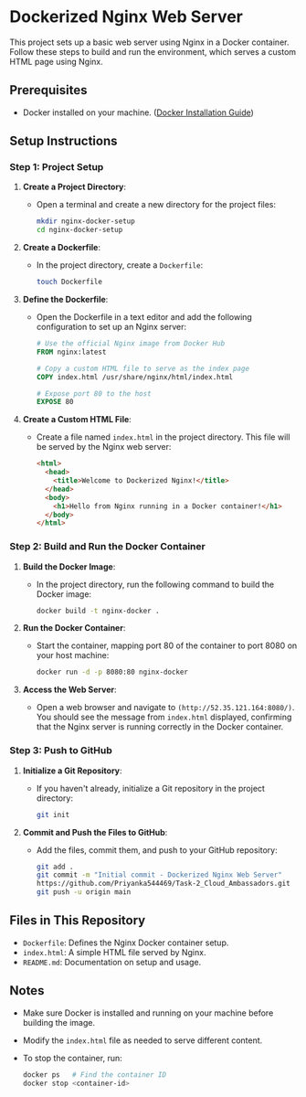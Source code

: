 # Dockerized Nginx Web Server

This project sets up a basic web server using Nginx in a Docker container. Follow these steps to build and run the environment, which serves a custom HTML page using Nginx.

## Prerequisites
- Docker installed on your machine. ([Docker Installation Guide](https://docs.docker.com/get-docker/))

## Setup Instructions

### Step 1: Project Setup

1. **Create a Project Directory**:
   - Open a terminal and create a new directory for the project files:

     ```bash
     mkdir nginx-docker-setup
     cd nginx-docker-setup
     ```

2. **Create a Dockerfile**:
   - In the project directory, create a `Dockerfile`:

     ```bash
     touch Dockerfile
     ```

3. **Define the Dockerfile**:
   - Open the Dockerfile in a text editor and add the following configuration to set up an Nginx server:

     ```Dockerfile
     # Use the official Nginx image from Docker Hub
     FROM nginx:latest

     # Copy a custom HTML file to serve as the index page
     COPY index.html /usr/share/nginx/html/index.html

     # Expose port 80 to the host
     EXPOSE 80
     ```

4. **Create a Custom HTML File**:
   - Create a file named `index.html` in the project directory. This file will be served by the Nginx web server:
    
     ```html
     <html>
       <head>
         <title>Welcome to Dockerized Nginx!</title>
       </head>
       <body>
         <h1>Hello from Nginx running in a Docker container!</h1>
       </body>
     </html>
     ```

### Step 2: Build and Run the Docker Container

1. **Build the Docker Image**:
   - In the project directory, run the following command to build the Docker image:
     
     ```bash
     docker build -t nginx-docker .
     ```

2. **Run the Docker Container**:
   - Start the container, mapping port 80 of the container to port 8080 on your host machine:

     ```bash
     docker run -d -p 8080:80 nginx-docker
     ```

3. **Access the Web Server**:
   - Open a web browser and navigate to `(http://52.35.121.164:8080/)`. You should see the message from `index.html` displayed, confirming that the Nginx server is running correctly in the Docker container.

### Step 3: Push to GitHub

1. **Initialize a Git Repository**:
   - If you haven't already, initialize a Git repository in the project directory:

     ```bash
     git init
     ```

2. **Commit and Push the Files to GitHub**:
   - Add the files, commit them, and push to your GitHub repository:

     ```bash
     git add .
     git commit -m "Initial commit - Dockerized Nginx Web Server"
     https://github.com/Priyanka544469/Task-2_Cloud_Ambassadors.git
     git push -u origin main
     ```

## Files in This Repository

- `Dockerfile`: Defines the Nginx Docker container setup.
- `index.html`: A simple HTML file served by Nginx.
- `README.md`: Documentation on setup and usage.

## Notes

- Make sure Docker is installed and running on your machine before building the image.
- Modify the `index.html` file as needed to serve different content.
- To stop the container, run:

  ```bash
  docker ps   # Find the container ID
  docker stop <container-id>
